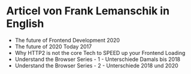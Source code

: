 # Articel von Frank Lemanschik in English
- The future of Frontend Development 2020
- The future of 2020 Today 2017
- Why HTTP2 is not the core Tech to SPEED up your Frontend Loading
- Understand the Browser Series - 1 - Unterschiede Damals bis 2018
- Understand the Browser Series - 2 - Unterschiede 2018 und 2020
